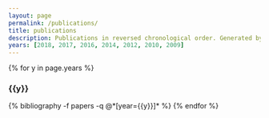 ```yaml
---
layout: page
permalink: /publications/
title: publications
description: Publications in reversed chronological order. Generated by jekyll-scholar.
years: [2018, 2017, 2016, 2014, 2012, 2010, 2009]
---
```


{% for y in page.years %}
  <h3 class="year">{{y}}</h3>
  {% bibliography -f papers -q @*[year={{y}}]* %}
{% endfor %}

